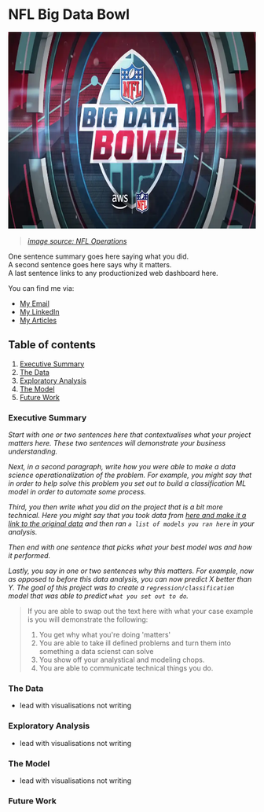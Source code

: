 # NFL Big Data Bowl
<p align="center">
<img height=400 width=800 src="references/images/data_bowl_title.webp">
</p>

> [*image source: NFL Operations*](https://operations.nfl.com/the-game/big-data-bowl/)

One sentence summary goes here saying what you did.  <br>
A second sentence goes here says why it matters.  <br>
A last sentence links to any productionized web dashboard here.  <br>

You can find me via: 
- [My Email](Louisbademosi@gamil.com)
- [My LinkedIn](https://www.linkedin.com/in/louis-bademosi-1bb964195/)
- [My Articles](https://medium.com/@louisbademosi_20360)


## Table of contents
1. [Executive Summary](#exec_summary)
2. [The Data](#the_data)
3. [Exploratory Analysis](#explore_analysis)
4. [The Model](#model)
5. [Future Work](#future_work)


<a name="exec_summary"></a>
### Executive Summary
*Start with one or two sentences here that contextualises what your project matters here.
These two sentences will demonstrate your business understanding.*



*Next, in a second paragraph, write how you were able to make a data science operationalization of the problem.
For example, you might say that in order to help solve this problem you set out to build a classification ML model in order to automate some process.* 



*Third, you then write what you did on the project that is a bit more technical.
Here you might say that you took data from [here and make it a link to the original data]() and then ran `a list of models you ran here` in your analysis.*



*Then end with one sentence that picks what your best model was and how it performed.*



*Lastly, you say in one or two sentences why this matters. 
For example, now as opposed to before this data analysis, you can now predict X better than Y.
The goal of this project was to create a `regression/classification` model that was able to predict `what you set out to do`.*

> If you are able to swap out the text here with what your case example is you will demonstrate the following:
> 1. You get why what you're doing 'matters'
> 2. You are able to take ill defined problems and turn them into something a data scienst can solve
> 3. You show off your analystical and modeling chops.
> 4. You are able to communicate technical things you do.



<a name="the_data"></a>
### The Data
-  lead with visualisations not writing



<a name="explore_analysis"></a>
### Exploratory Analysis
-  lead with visualisations not writing



<a name="model"></a>
### The Model
-  lead with visualisations not writing



<a name="future_work"></a>
### Future Work
